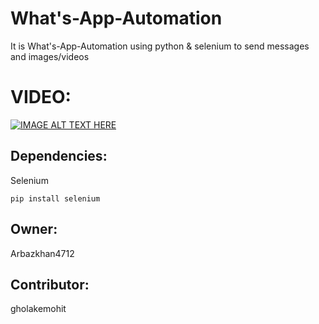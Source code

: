 # What's-App-Automation
It is What's-App-Automation using python &amp; selenium to send messages and images/videos


# VIDEO:

[![IMAGE ALT TEXT HERE](https://img.youtube.com/vi/lWa6hyqT_QI/0.jpg)](https://www.youtube.com/watch?v=lWa6hyqT_QI)

## Dependencies:

Selenium

```
pip install selenium
```

## Owner:

Arbazkhan4712

## Contributor:

gholakemohit


